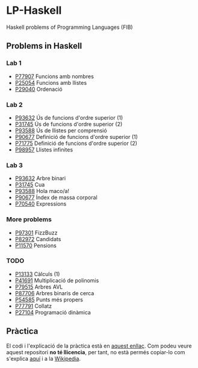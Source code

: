 # LP-Haskell
Haskell problems of Programming Languages (FIB)

## Problems in Haskell

### Lab 1

- [P77907](lab1/P77907_ca/P77907.hs) Funcions amb nombres
- [P25054](lab1/P25054_ca/P25054.hs) Funcions amb llistes
- [P29040](lab1/P29040_ca/P29040.hs) Ordenació

### Lab 2

- [P93632](lab2/P93632_ca/P93632.hs) Ús de funcions d'ordre superior (1)
- [P31745](lab2/P31745_ca/P31745.hs) Ús de funcions d'ordre superior (2)
- [P93588](lab2/P93588_ca/P93588.hs) Ús de llistes per comprensió
- [P90677](lab2/P90677_ca/P90677.hs) Definició de funcions d'ordre superior (1)
- [P71775](lab2/P71775_ca/P71775.hs) Definició de funcions d'ordre superior (2)
- [P98957](lab2/P98957_ca/P98957.hs) Llistes infinites

### Lab 3

- [P93632](lab3/P37072_ca/P37072.hs) Arbre binari
- [P31745](lab3/P80618_ca/P80618.hs) Cua
- [P93588](lab3/P87974_ca/P87974.hs) Hola maco/a!
- [P90677](lab3/P87082_ca/P87082.hs) Índex de massa corporal
- [P70540](lab3/P70540_ca/P70540.hs) Expressions

### More problems

- [P97301](more/P97301_ca/P97301.hs) FizzBuzz
- [P82972](more/P82972_ca/P82972.hs) Candidats
- [P11570](more/P11570_ca/P11570.hs) Pensions


### TODO

- [P13133](more/P13133_ca/) Càlculs (1)
- [P41691](more/P41691_ca/) Multiplicació de polinomis
- [P79515](more/P79515_ca/) Arbres AVL
- [P87706](more/P87706_ca/) Arbres binaris de cerca
- [P54585](more/P54585_ca/) Punts més propers
- [P77791](more/P77791_ca/) Collatz
- [P27104](more/P27104_ca/) Programació dinàmica

## Pràctica

El codi i l'explicació de la pràctica està en [aquest enllaç](practica/). Com podeu veure aquest repositori **no té llicencia**, per tant, no està permés copiar-lo com s'explica [aquí](https://choosealicense.com/no-license/) i a la [Wikipedia](https://en.wikipedia.org/wiki/License-free_software).

